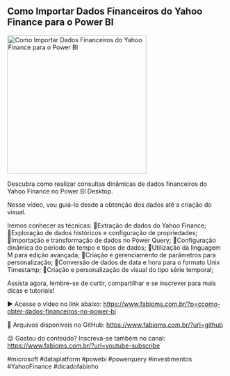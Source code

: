 ## Como Importar Dados Financeiros do Yahoo Finance para o Power BI

<img src="https://fabioms.com.br//uploads/youtube/Slide134.png" alt="Como Importar Dados Financeiros do Yahoo Finance para o Power BI" title="PowerBI" width="320"/>

Descubra como realizar consultas dinâmicas de dados financeiros do Yahoo Finance no Power BI Desktop.

Nesse vídeo, vou guiá-lo desde a obtenção dos dados até a criação do visual. 

Iremos conhecer as técnicas:
🔹Extração de dados do Yahoo Finance;
🔹Exploração de dados históricos e configuração de propriedades;
🔹Importação e transformação de dados no Power Query;
🔹Configuração dinâmica do período de tempo e tipos de dados;
🔹Utilização da linguagem M para edição avançada;
🔹Criação e gerenciamento de parâmetros para personalização;
🔹Conversão de dados de data e hora para o formato Unix Timestamp;
🔹Criação e personalização de visual do tipo série temporal;

Assista agora, lembre-se de curtir, compartilhar e se inscrever para mais dicas e tutoriais! 

▶️ Acesse o vídeo no link abaixo:
https://www.fabioms.com.br/?p=ccomo-obter-dados-financeiros-no-power-bi

📁 Arquivos disponíveis no GitHub:
https://www.fabioms.com.br/?url=github

😉 Gostou do conteúdo? Inscreva-se também no canal:
https://www.fabioms.com.br/?url=youtube-subscribe

#microsoft #dataplatform #powebi #powerquery #investimentos #YahooFinance #dicadofabinho 